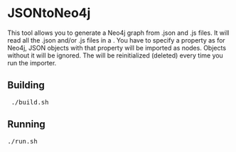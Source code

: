 JSONtoNeo4j
===========
This tool allows you to generate a Neo4j graph from .json and .js files.
It will read all the .json and/or .js files in a <path>.
You have to specify a property as <index> for Neo4j, JSON objects with that property will be imported as nodes.
Objects without it will be ignored.
The <database> will be reinitialized (deleted) every time you run the importer.

Building
--------
<pre> ./build.sh
</pre>

Running
-------
<pre>./run.sh <path> <database> <index>
</pre>
